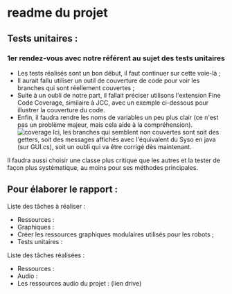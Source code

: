 # readme du projet

## Tests unitaires :
### 1er rendez-vous avec notre référent au sujet des tests unitaires
- Les tests réalisés sont un bon début, il faut continuer sur cette voie-là ;
- Il aurait fallu utiliser un outil de couverture de code pour voir les branches qui sont réellement couvertes ;
 - Suite à un oubli de notre part, il fallait préciser utilisons l'extension Fine Code Coverage, similaire à JCC, avec un exemple ci-dessous pour illustrer la couverture du code.
- Enfin, il faudra rendre les noms de variables un peu plus clair (ce n'est pas un problème majeur, mais cela aide à la compréhension).
![coverage](https://github.com/RedScipio/Turn-base-game-PJS5/assets/73909294/1e9f3a71-4604-46be-9fab-3cef2f02b833)
Ici, les branches qui semblent non couvertes sont soit des getters, soit des messages affichés avec l'équivalent du Syso en java (sur GUI.cs), soit un oubli qui va être corrigé dès maintenant.

Il faudra aussi choisir une classe plus critique que les autres et la tester de façon plus systématique, au moins pour ses méthodes principales.

Pour élaborer le rapport :
- 

Liste des tâches à réaliser :
- Ressources :
 - Graphiques :
  - Créer les ressources graphiques modulaires utilisés pour les robots ;
- Tests unitaires :

Liste des tâches réalisées :
- Ressources :
 - Audio :
  - Les ressources audio du projet : (lien drive)

